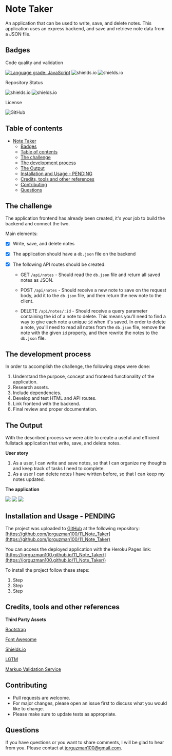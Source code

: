 # Note Taker

An application that can be used to write, save, and delete notes. This application uses an express backend, and save and retrieve note data from a JSON file.

## Badges

Code quality and validation

[![Language grade: JavaScript](https://img.shields.io/lgtm/grade/javascript/g/jorguzman100/11_Note_Taker.svg?logo=lgtm&logoWidth=18)](https://lgtm.com/projects/g/jorguzman100/11_Note_Taker/context:javascript)
![shields.io](https://img.shields.io/github/languages/top/jorguzman100/11_Note_Taker)
![shields.io](https://img.shields.io/w3c-validation/html?targetUrl=https%3A%2F%2Fjorguzman100.github.io%2F11_Note_Taker%2F)

Repository Status

![shields.io](https://img.shields.io/badge/Repo%20Status-finished-brightgreen)
![shields.io](https://img.shields.io/bitbucket/issues/jorguzman100/11_Note_Taker)

License

![GitHub](https://img.shields.io/github/license/jorguzman100/11_Note_Taker)

## Table of contents

- [Note Taker](#note-taker)
  - [Badges](#badges)
  - [Table of contents](#table-of-contents)
  - [The challenge](#the-challenge)
  - [The development process](#the-development-process)
  - [The Output](#the-output)
  - [Installation and Usage - PENDING](#installation-and-usage---pending)
  - [Credits, tools and other references](#credits-tools-and-other-references)
  - [Contributing](#contributing)
  - [Questions](#questions)

## The challenge

The application frontend has already been created, it's your job to build the backend and connect the two.

Main elements:

- [x] Write, save, and delete notes
- [x] The application should have a `db.json` file on the backend
- [x] The following API routes should be created:

  - GET `/api/notes` - Should read the `db.json` file and return all saved notes as JSON.

  - POST `/api/notes` - Should receive a new note to save on the request body, add it to the `db.json` file, and then return the new note to the client.

  - DELETE `/api/notes/:id` - Should receive a query parameter containing the id of a note to delete. This means you'll need to find a way to give each note a unique `id` when it's saved. In order to delete a note, you'll need to read all notes from the `db.json` file, remove the note with the given `id` property, and then rewrite the notes to the `db.json` file.

## The development process

In order to accomplish the challenge, the following steps were done:

1. Understand the purpose, concept and frontend functionality of the application.
2. Research assets.
3. Include dependencies.
4. Develop and test HTML and API routes.
5. Link frontend with the backend.
6. Final review and proper documentation.

## The Output

With the described process we were able to create a useful and efficient fullstack application that write, save, and delete notes.

**User story**

1. As a user, I can write and save notes, so that I can organize my thoughts and keep track of tasks I need to complete.
2. As a user I can delete notes I have wirtten before, so that I can keep my notes updated.

**The application**

![](./Develop/public/assets/images/screenshot1.png)
![](./Develop/public/assets/images/screenshot2.png)
![](./Develop/public/assets/images/screenshot3.png)

## Installation and Usage - PENDING

The project was uploaded to [GitHub](https://github.com/) at the following repository:
[https://github.com/jorguzman100/11_Note_Taker](https://github.com/jorguzman100/11_Note_Taker)

You can access the deployed application with the Heroku Pages link:
[https://jorguzman100.github.io/11_Note_Taker/](https://jorguzman100.github.io/11_Note_Taker/)

To install the project follow these steps:

1. Step
2. Step
3. Step

## Credits, tools and other references

**Third Party Assets**

[Bootstrap](https://getbootstrap.com/)

[Font Awesome](https://fontawesome.com/)

[Shields.io](https://shields.io/)

[LGTM](https://lgtm.com/)

[Markup Validation Service](https://validator.w3.org/)

## Contributing

- Pull requests are welcome.
- For major changes, please open an issue first to discuss what you would like to change.
- Please make sure to update tests as appropriate.

## Questions

If you have questions or you want to share comments, I will be glad to hear from you. Please contact at jorguzman100@gmail.com.
